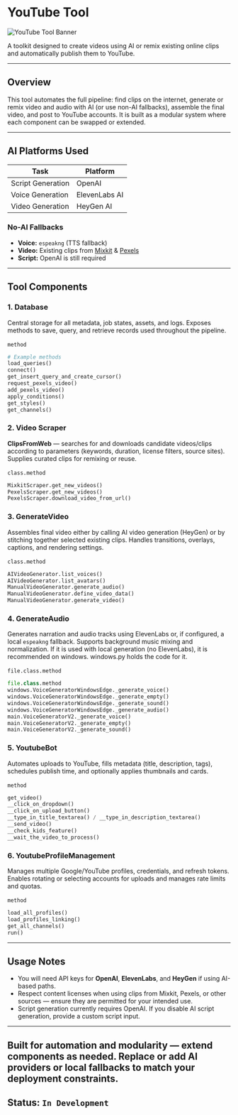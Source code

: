 # YouTube Tool

![YouTube Tool Banner](/Banner.png)

A toolkit designed to create videos using AI or remix existing online clips and automatically publish them to YouTube.

---

## Overview

This tool automates the full pipeline: find clips on the internet, generate or remix video and audio with AI (or use non-AI fallbacks), assemble the final video, and post to YouTube accounts. It is built as a modular system where each component can be swapped or extended.

---

## AI Platforms Used

| Task              | Platform      |
| ----------------- | ------------- |
| Script Generation | OpenAI        |
| Voice Generation  | ElevenLabs AI |
| Video Generation  | HeyGen AI     |

### No-AI Fallbacks

* **Voice:** `espeakng` (TTS fallback)
* **Video:** Existing clips from [Mixkit](https://mixkit.co/) & [Pexels](https://pexels.com/)
* **Script:** OpenAI is still required

---

## Tool Components

### 1. Database

Central storage for all metadata, job states, assets, and logs. Exposes methods to save, query, and retrieve records used throughout the pipeline. </br></br>
`method`
```python
# Example methods
load_queries()
connect()
get_insert_query_and_create_cursor()
request_pexels_video()
add_pexels_video()
apply_conditions()
get_styles()
get_channels()
```

### 2. Video Scraper

**ClipsFromWeb** — searches for and downloads candidate videos/clips according to parameters (keywords, duration, license filters, source sites). Supplies curated clips for remixing or reuse. </br></br>
`class.method`
```python
MixkitScraper.get_new_videos()
PexelsScraper.get_new_videos()
PexelsScraper.download_video_from_url()
```

### 3. GenerateVideo

Assembles final video either by calling AI video generation (HeyGen) or by stitching together selected existing clips. Handles transitions, overlays, captions, and rendering settings. </br></br>
`class.method`
```python
AIVideoGenerator.list_voices()
AIVideoGenerator.list_avatars()
ManualVideoGenerator.generate_audio()
ManualVideoGenerator.define_video_data()
ManualVideoGenerator.generate_video()
```

### 4. GenerateAudio

Generates narration and audio tracks using ElevenLabs or, if configured, a local `espeakng` fallback. Supports background music mixing and normalization.
If it is used with local generation (no ElevenLabs), it is recommended on windows. windows.py holds the code for it. </br></br>
`file.class.method`
```python
file.class.method
windows.VoiceGeneratorWindowsEdge._generate_voice()
windows.VoiceGeneratorWindowsEdge._generate_empty()
windows.VoiceGeneratorWindowsEdge._generate_sound()
windows.VoiceGeneratorWindowsEdge._generate_audio()
main.VoiceGeneratorV2._generate_voice()
main.VoiceGeneratorV2._generate_empty()
main.VoiceGeneratorV2._generate_sound()
```

### 5. YoutubeBot

Automates uploads to YouTube, fills metadata (title, description, tags), schedules publish time, and optionally applies thumbnails and cards. </br></br>
`method`

```python
get_video()
__click_on_dropdown()
__click_on_upload_button()
__type_in_title_textarea() / __type_in_description_textarea()
__send_video()
__check_kids_feature()
__wait_the_video_to_process()
```

### 6. YoutubeProfileManagement

Manages multiple Google/YouTube profiles, credentials, and refresh tokens. Enables rotating or selecting accounts for uploads and manages rate limits and quotas.</br></br>
`method`

```python
load_all_profiles()
load_profiles_linking()
get_all_channels()
run()
```

---

## Usage Notes

* You will need API keys for **OpenAI**, **ElevenLabs**, and **HeyGen** if using AI-based paths.
* Respect content licenses when using clips from Mixkit, Pexels, or other sources — ensure they are permitted for your intended use.
* Script generation currently requires OpenAI. If you disable AI script generation, provide a custom script input.

---

Built for automation and modularity — extend components as needed. Replace or add AI providers or local fallbacks to match your deployment constraints.
---
## Status: ```In Development```
